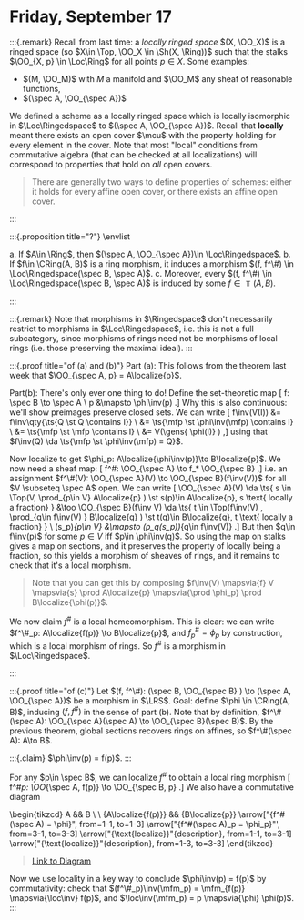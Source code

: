 # Friday, September 17

:::{.remark}
Recall from last time: a *locally ringed space* $(X, \OO_X)$ is a ringed space (so $X\in \Top, \OO_X \in \Sh(X, \Ring))$ such that the stalks $\OO_{X, p} \in \Loc\Ring$ for all points $p\in X$.
Some examples:

- $(M, \OO_M)$ with $M$ a manifold and $\OO_M$ any sheaf of reasonable functions,
- $(\spec A, \OO_{\spec A})$

We defined a scheme as a locally ringed space which is locally isomorphic in $\Loc\Ringedspace$ to $(\spec A, \OO_{\spec A})$.
Recall that **locally** meant there exists an open cover $\mcu$ with the property holding for every element in the cover.
Note that most "local" conditions from commutative algebra (that can be checked at all localizations) will correspond to properties that hold on *all* open covers.

> There are generally two ways to define properties of schemes: either it holds for every affine open cover, or there exists an affine open cover.

:::

:::{.proposition title="?"}
\envlist

a. If $A\in \Ring$, then $(\spec A, \OO_{\spec A})\in \Loc\Ringedspace$.
b. If $f\in \CRing(A, B)$ is a ring morphism, it induces a morphism $(f, f^\#) \in \Loc\Ringedspace(\spec B, \spec A)$.
c. Moreover, every $(f, f^\#) \in \Loc\Ringedspace(\spec B, \spec A)$ is induced by some $f\in \Top(A, B)$.

:::

:::{.remark}
Note that morphisms in $\Ringedspace$ don't necessarily restrict to morphisms in $\Loc\Ringedspace$, i.e. this is not a full subcategory, since morphisms of rings need not be morphisms of local rings (i.e. those preserving the maximal ideal).
:::

:::{.proof title="of (a) and (b)"}
Part (a):
This follows from the theorem last week that $\OO_{\spec A, p} = A\localize{p}$.

Part(b):
There's only ever one thing to do!
Define the set-theoretic map
\[
f: \spec B \to \spec A \\
p &\mapsto \phi\inv(p)
.\]
Why this is also continuous: we'll show preimages preserve closed sets.
We can write
\[
f\inv(V(I)) 
&= f\inv\qty{\ts{Q \st Q \contains I}} \\
&= \ts{\mfp \st \phi\inv(\mfp) \contains I} \\
&= \ts{\mfp \st \mfp \contains I} \\
&= V(\gens{ \phi(I)} )
,\]
using that $f\inv(Q) \da \ts{\mfp \st \phi\inv(\mfp) = Q}$.

Now localize to get $\phi_p: A\localize{\phi\inv(p)}\to B\localize{p}$.
We now need a sheaf map:
\[
f^\#: \OO_{\spec A} \to f_* \OO_{\spec B}
,\]
i.e. an assignment $f^\#(V): \OO_{\spec A}(V) \to \OO_{\spec B}(f\inv(V))$ for all $V \subseteq \spec A$ open.
We can write 
\[
\OO_{\spec A}(V) \da \ts{ s \in \Top(V, \prod_{p\in V} A\localize{p} ) \st s(p)\in A\localize{p}, s \text{ locally a fraction} }
&\too
\OO_{\spec B}(f\inv V) \da \ts{ t \in \Top(f\inv(V) , \prod_{q\in f\inv(V) } B\localize{q} ) \st t(q)\in B\localize{q}, t \text{ locally a fraction} } \\
(s_p)_{p\in V} &\mapsto (p_q(s_p))_{q\in f\inv(V)}
.\]
But then $q\in f\inv(p)$ for some $p\in V$ iff $p\in \phi\inv(q)$.
So using the map on stalks gives a map on sections, and it preserves the property of locally being a fraction, so this yields a morphism of sheaves of rings, and it remains to check that it's a local morphism.

> Note that you can get this by composing $f\inv(V) \mapsvia{f} V \mapsvia{s} \prod A\localize{p} \mapsvia{\prod \phi_p} \prod B\localize{\phi(p)}$.

We now claim $f^\#$ is a local homeomorphism.
This is clear: we can write $f^\#_p: A\localize{f(p)} \to B\localize{p}$, and $f_p^\# = \phi_p$ by construction, which is a local morphism of rings.
So $f^\#$ is a morphism in $\Loc\Ringedspace$.

:::

:::{.proof title="of (c)"}
Let $(f, f^\#): (\spec B, \OO_{\spec B} ) \to (\spec A, \OO_{\spec A})$ be a morphism in $\LRS$.
Goal: define $\phi \in \CRing(A, B)$, inducing $(f, f^\#)$ in the sense of part (b).
Note that by definition, $f^\#(\spec A): \OO_{\spec A}(\spec A) \to \OO_{\spec B}(\spec B)$.
By the previous theorem, global sections recovers rings on affines, so $f^\#(\spec A): A\to B$.

:::{.claim}
$\phi\inv(p) = f(p)$.
:::

For any $p\in \spec B$, we can localize $f^\#$ to obtain a local ring morphism
\[
f^\#_p: \OO_{\spec A, f(p)} \to \OO_{\spec B, p}
.\]
We also have a commutative diagram

\begin{tikzcd}
	A && B \\
	\\
	{A\localize{f(p)}} && {B\localize{p}}
	\arrow["{f^\#(\spec A) = \phi}", from=1-1, to=1-3]
	\arrow["{f^\#(\spec A)_p = \phi_p}"', from=3-1, to=3-3]
	\arrow["{\text{localize}}"{description}, from=1-1, to=3-1]
	\arrow["{\text{localize}}"{description}, from=1-3, to=3-3]
\end{tikzcd}

> [Link to Diagram](https://q.uiver.app/?q=WzAsNCxbMCwwLCJBIl0sWzIsMCwiQiJdLFswLDIsIkFcXGxvY2FsaXple2YocCl9Il0sWzIsMiwiQlxcbG9jYWxpemV7cH0iXSxbMCwxLCJmXlxcIyhcXHNwZWMgQSkgPSBcXHBoaSJdLFsyLDMsImZeXFwjKFxcc3BlYyBBKV9wID0gXFxwaGlfcCIsMl0sWzAsMiwiXFx0ZXh0e2xvY2FsaXplfSIsMV0sWzEsMywiXFx0ZXh0e2xvY2FsaXplfSIsMV1d)

Now we use locality in a key way to conclude $\phi\inv(p) = f(p)$ by commutativity: check that $(f^\#_p)\inv(\mfm_p) = \mfm_{f(p)} \mapsvia{\loc\inv} f(p)$, and $\loc\inv(\mfm_p) = p \mapsvia{\phi} \phi(p)$.
:::

